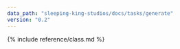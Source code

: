 ```yaml
---
data_path: "sleeping-king-studios/docs/tasks/generate"
version: "0.2"
---
```


{% include reference/class.md %}
